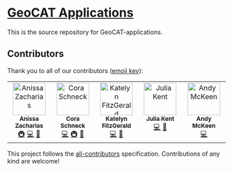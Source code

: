 # [GeoCAT Applications](https://ncar.github.io/geocat-applications/)

This is the source repository for GeoCAT-applications.

## Contributors
Thank you to all of our contributors ([emoji key](https://allcontributors.org/docs/en/emoji-key)):
<!-- ALL-CONTRIBUTORS-LIST:START - Do not remove or modify this section -->
<!-- prettier-ignore-start -->
<!-- markdownlint-disable -->
<table>
  <tbody>
    <tr>
      <td align="center" valign="top" width="14.28%"><a href="https://github.com/anissa111"><img src="https://avatars.githubusercontent.com/u/38434768?v=4?s=75" width="75px;" alt="Anissa Zacharias"/><br /><sub><b>Anissa Zacharias</b></sub></a><br /><a href="#infra-anissa111" title="Infrastructure (Hosting, Build-Tools, etc)">🚇</a> <a href="https://github.com/NCAR/geocat-applications/commits?author=anissa111" title="Code">💻</a> <a href="#ideas-anissa111" title="Ideas, Planning, & Feedback">🤔</a></td>
      <td align="center" valign="top" width="14.28%"><a href="https://cyschneck.com/"><img src="https://avatars.githubusercontent.com/u/22159116?v=4?s=75" width="75px;" alt="Cora Schneck"/><br /><sub><b>Cora Schneck</b></sub></a><br /><a href="https://github.com/NCAR/geocat-applications/commits?author=cyschneck" title="Code">💻</a> <a href="#infra-cyschneck" title="Infrastructure (Hosting, Build-Tools, etc)">🚇</a> <a href="#ideas-cyschneck" title="Ideas, Planning, & Feedback">🤔</a></td>
      <td align="center" valign="top" width="14.28%"><a href="https://github.com/kafitzgerald"><img src="https://avatars.githubusercontent.com/u/7872563?v=4?s=75" width="75px;" alt="Katelyn FitzGerald"/><br /><sub><b>Katelyn FitzGerald</b></sub></a><br /><a href="https://github.com/NCAR/geocat-applications/commits?author=kafitzgerald" title="Code">💻</a> <a href="#ideas-kafitzgerald" title="Ideas, Planning, & Feedback">🤔</a></td>
      <td align="center" valign="top" width="14.28%"><a href="https://github.com/jukent"><img src="https://avatars.githubusercontent.com/u/46687291?v=4?s=75" width="75px;" alt="Julia Kent"/><br /><sub><b>Julia Kent</b></sub></a><br /><a href="https://github.com/NCAR/geocat-applications/commits?author=jukent" title="Code">💻</a> <a href="#ideas-jukent" title="Ideas, Planning, & Feedback">🤔</a></td>
      <td align="center" valign="top" width="14.28%"><a href="https://github.com/andy-theia"><img src="https://avatars.githubusercontent.com/u/170580076?v=4?s=75" width="75px;" alt="Andy McKeen"/><br /><sub><b>Andy McKeen</b></sub></a><br /><a href="https://github.com/NCAR/geocat-applications/commits?author=andy-theia" title="Code">💻</a></td>
    </tr>
  </tbody>
</table>

<!-- markdownlint-restore -->
<!-- prettier-ignore-end -->
This project follows the [all-contributors](https://allcontributors.org) specification. Contributions of any kind are welcome!

<!-- ALL-CONTRIBUTORS-LIST:END -->
